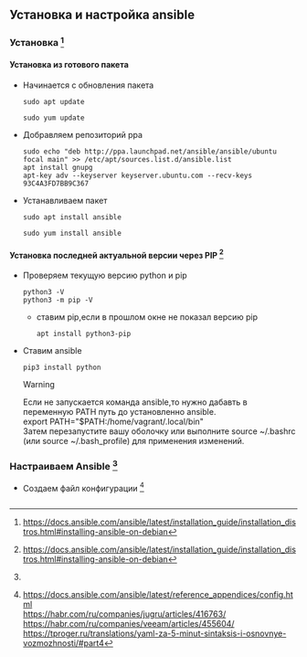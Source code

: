 ## Установка и настройка ansible

### Установка [^1]

#### Установка из готового пакета
- Начинается с обновления пакета
  ```
  sudo apt update
  ```
  ```
  sudo yum update
  ```
- Добравляем репозиторий ppa
  ```
  sudo echo "deb http://ppa.launchpad.net/ansible/ansible/ubuntu focal main" >> /etc/apt/sources.list.d/ansible.list
  apt install gnupg
  apt-key adv --keyserver keyserver.ubuntu.com --recv-keys 93C4A3FD7BB9C367
  ```
- Устанавливаем пакет
  ```
  sudo apt install ansible
  ```
  ```
  sudo yum install ansible
  ```
#### Установка последней актуальной версии через PIP [^2]

- Проверяем текущую версию python и pip
  ```
  python3 -V
  python3 -m pip -V
  ```
  - ставим pip,если в прошлом окне не показал версию pip
    ```
    apt install python3-pip    
    ```
- Ставим ansible
  ```
  pip3 install python
  ```
  >[!WARNING]  
  > Если не запускается команда ansible,то нужно дабавть в переменную PATH путь до установленно ansible.  
  >export PATH="$PATH:/home/vagrant/.local/bin"  
  >Затем перезапустите вашу оболочку или выполните source ~/.bashrc (или source ~/.bash_profile) для применения изменений.  
  
  
  
  
  
### Настраиваем Ansible [^3]



- Создаем файл конфигурации [^4]
  ```
  
  ```

[^1]: https://docs.ansible.com/ansible/latest/installation_guide/installation_distros.html#installing-ansible-on-debian
[^2]: https://docs.ansible.com/ansible/latest/installation_guide/installation_distros.html#installing-ansible-on-debian
[^3]: 
[^4]: https://docs.ansible.com/ansible/latest/reference_appendices/config.html  
https://habr.com/ru/companies/jugru/articles/416763/  
https://habr.com/ru/companies/veeam/articles/455604/  
https://tproger.ru/translations/yaml-za-5-minut-sintaksis-i-osnovnye-vozmozhnosti/#part4  

